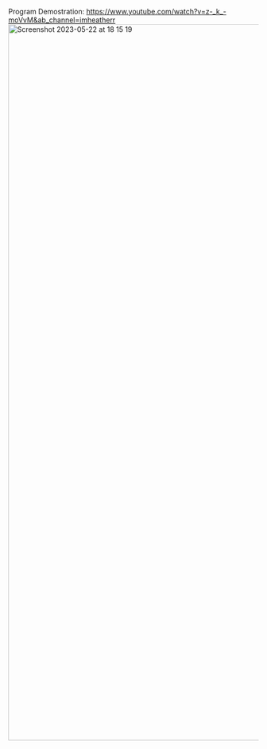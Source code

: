 Program Demostration: https://www.youtube.com/watch?v=z-_k_-moVvM&ab_channel=imheatherr
<img width="1440" alt="Screenshot 2023-05-22 at 18 15 19" src="https://github.com/hsching/Course-Grading-System-in-Excel/assets/129387751/345e6169-970b-4ca3-9445-b42b4c924485">
